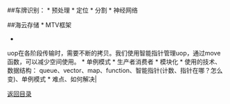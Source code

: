 ##车牌识别：
* 
预处理
* 
定位
* 
分割
* 
神经网络

##海云存储
* 
MTV框架
















* 
uop在各阶段传输时，需要不断的拷贝。我们使用智能指针管理uop，通过move函数，可以减少空间使用。
* 
单例模式
* 
生产者消费者
* 
模块化
* 
使用的技术、数据结构：
queue、vector、map、function、智能指针(计数、指针在哪？怎么变)、单例模式
* 
难点、如何解决|

[返回目录](README.md)